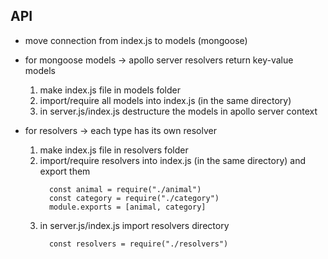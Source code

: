 ## API

- move connection from index.js to models (mongoose)

- for mongoose models -> apollo server resolvers return key-value models

  1. make index.js file in models folder
  2. import/require all models into index.js (in the same directory)
  3. in server.js/index.js destructure the models in apollo server context

- for resolvers -> each type has its own resolver
  1. make index.js file in resolvers folder
  2. import/require resolvers into index.js (in the same directory) and export
     them
     ```
       const animal = require("./animal")
       const category = require("./category")
       module.exports = [animal, category]
     ```
  3. in server.js/index.js import resolvers directory
     ```
       const resolvers = require("./resolvers")
     ```
